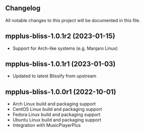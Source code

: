 ## Changelog

All notable changes to this project will be documented in this file.

## mpplus-bliss-1.0.1r2 (2023-01-15)
* Support for Arch-like systems (e.g. Manjaro Linux)

## mpplus-bliss-1.0.1r1 (2023-01-03)
* Updated to latest Blissify from upstream

## mpplus-bliss-1.0.0r1 (2022-10-01)
* Arch Linux build and packaging support
* CentOS Linux build and packaging support
* Fedora Linux build and packaging support
* Ubuntu Linux build and packaging support
* Integration with MusicPlayerPlus 
